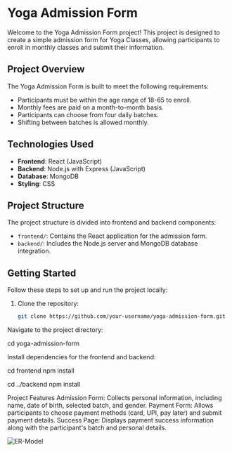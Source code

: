 # Yoga Admission Form

Welcome to the Yoga Admission Form project! This project is designed to create a simple admission form for Yoga Classes, allowing participants to enroll in monthly classes and submit their information.

## Project Overview

The Yoga Admission Form is built to meet the following requirements:

- Participants must be within the age range of 18-65 to enroll.
- Monthly fees are paid on a month-to-month basis.
- Participants can choose from four daily batches.
- Shifting between batches is allowed monthly.

## Technologies Used

- **Frontend**: React (JavaScript)
- **Backend**: Node.js with Express (JavaScript)
- **Database**: MongoDB
- **Styling**: CSS

## Project Structure

The project structure is divided into frontend and backend components:

- `frontend/`: Contains the React application for the admission form.
- `backend/`: Includes the Node.js server and MongoDB database integration.

## Getting Started

Follow these steps to set up and run the project locally:

1. Clone the repository:
   ```bash
   git clone https://github.com/your-username/yoga-admission-form.git
   ```

Navigate to the project directory:

cd yoga-admission-form

Install dependencies for the frontend and backend:

cd frontend
npm install

cd ../backend
npm install

Project Features
Admission Form: Collects personal information, including name, date of birth, selected batch, and gender.
Payment Form: Allows participants to choose payment methods (card, UPI, pay later) and submit payment details.
Success Page: Displays payment success information along with the participant's batch and personal details.

![ER-Model](https://ibb.co/mc5Y7Z0)
